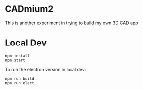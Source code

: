 # CADmium2

This is another experiment in trying to build my own 3D CAD app

# Local Dev

```
npm install
npm start
```

To run the electron version in local dev:

```
npm run build
npm run elect
```
